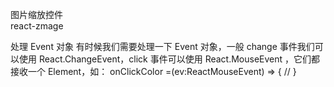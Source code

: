 图片缩放控件  
react-zmage

处理 Event 对象
有时候我们需要处理一下 Event 对象，一般 change 事件我们可以使用 React.ChangeEvent，click 事件可以使用 React.MouseEvent ，它们都接收一个 Element，如：
    onClickColor =(ev:ReactMouseEvent<HTMLButtonElement>) => {
       //
    }
